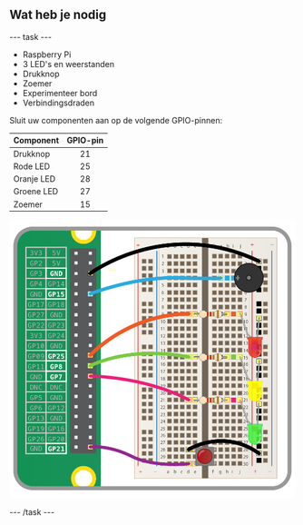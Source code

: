 ## Wat heb je nodig

\--- task \---

- Raspberry Pi
- 3 LED's en weerstanden
- Drukknop
- Zoemer
- Experimenteer bord
- Verbindingsdraden

Sluit uw componenten aan op de volgende GPIO-pinnen:

| Component  | GPIO-pin |
| ---------- |:--------:|
| Drukknop   |    21    |
| Rode LED   |    25    |
| Oranje LED |    28    |
| Groene LED |    27    |
| Zoemer     |    15    |

![wiring diagram](images/wiring.png)

\--- /task \---